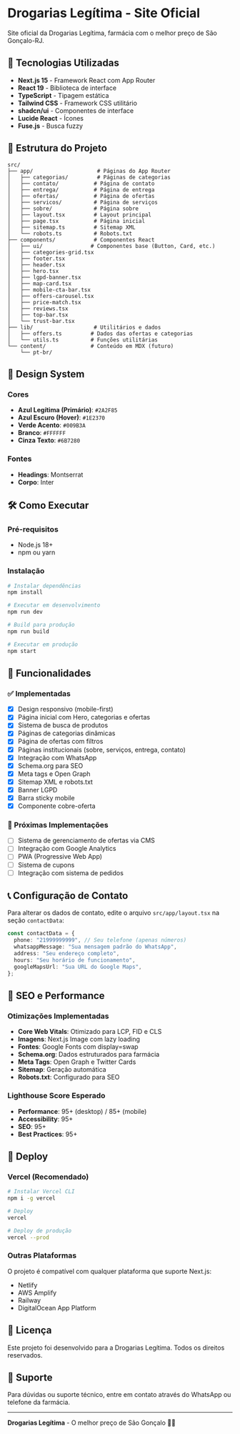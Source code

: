 # Drogarias Legítima - Site Oficial

Site oficial da Drogarias Legítima, farmácia com o melhor preço de São Gonçalo-RJ.

## 🚀 Tecnologias Utilizadas

- **Next.js 15** - Framework React com App Router
- **React 19** - Biblioteca de interface
- **TypeScript** - Tipagem estática
- **Tailwind CSS** - Framework CSS utilitário
- **shadcn/ui** - Componentes de interface
- **Lucide React** - Ícones
- **Fuse.js** - Busca fuzzy

## 📁 Estrutura do Projeto

```
src/
├── app/                    # Páginas do App Router
│   ├── categorias/         # Páginas de categorias
│   ├── contato/           # Página de contato
│   ├── entrega/           # Página de entrega
│   ├── ofertas/           # Página de ofertas
│   ├── servicos/          # Página de serviços
│   ├── sobre/             # Página sobre
│   ├── layout.tsx         # Layout principal
│   ├── page.tsx           # Página inicial
│   ├── sitemap.ts         # Sitemap XML
│   └── robots.ts          # Robots.txt
├── components/            # Componentes React
│   ├── ui/               # Componentes base (Button, Card, etc.)
│   ├── categories-grid.tsx
│   ├── footer.tsx
│   ├── header.tsx
│   ├── hero.tsx
│   ├── lgpd-banner.tsx
│   ├── map-card.tsx
│   ├── mobile-cta-bar.tsx
│   ├── offers-carousel.tsx
│   ├── price-match.tsx
│   ├── reviews.tsx
│   ├── top-bar.tsx
│   └── trust-bar.tsx
├── lib/                   # Utilitários e dados
│   ├── offers.ts         # Dados das ofertas e categorias
│   └── utils.ts          # Funções utilitárias
└── content/              # Conteúdo em MDX (futuro)
    └── pt-br/
```

## 🎨 Design System

### Cores
- **Azul Legítima (Primário)**: `#2A2F85`
- **Azul Escuro (Hover)**: `#1E2370`
- **Verde Acento**: `#009B3A`
- **Branco**: `#FFFFFF`
- **Cinza Texto**: `#6B7280`

### Fontes
- **Headings**: Montserrat
- **Corpo**: Inter

## 🛠️ Como Executar

### Pré-requisitos
- Node.js 18+ 
- npm ou yarn

### Instalação
```bash
# Instalar dependências
npm install

# Executar em desenvolvimento
npm run dev

# Build para produção
npm run build

# Executar em produção
npm start
```

## 📱 Funcionalidades

### ✅ Implementadas
- [x] Design responsivo (mobile-first)
- [x] Página inicial com Hero, categorias e ofertas
- [x] Sistema de busca de produtos
- [x] Páginas de categorias dinâmicas
- [x] Página de ofertas com filtros
- [x] Páginas institucionais (sobre, serviços, entrega, contato)
- [x] Integração com WhatsApp
- [x] Schema.org para SEO
- [x] Meta tags e Open Graph
- [x] Sitemap XML e robots.txt
- [x] Banner LGPD
- [x] Barra sticky mobile
- [x] Componente cobre-oferta

### 🔄 Próximas Implementações
- [ ] Sistema de gerenciamento de ofertas via CMS
- [ ] Integração com Google Analytics
- [ ] PWA (Progressive Web App)
- [ ] Sistema de cupons
- [ ] Integração com sistema de pedidos

## 📞 Configuração de Contato

Para alterar os dados de contato, edite o arquivo `src/app/layout.tsx` na seção `contactData`:

```typescript
const contactData = {
  phone: "21999999999", // Seu telefone (apenas números)
  whatsappMessage: "Sua mensagem padrão do WhatsApp",
  address: "Seu endereço completo",
  hours: "Seu horário de funcionamento",
  googleMapsUrl: "Sua URL do Google Maps",
};
```

## 🎯 SEO e Performance

### Otimizações Implementadas
- **Core Web Vitals**: Otimizado para LCP, FID e CLS
- **Imagens**: Next.js Image com lazy loading
- **Fontes**: Google Fonts com display=swap
- **Schema.org**: Dados estruturados para farmácia
- **Meta Tags**: Open Graph e Twitter Cards
- **Sitemap**: Geração automática
- **Robots.txt**: Configurado para SEO

### Lighthouse Score Esperado
- **Performance**: 95+ (desktop) / 85+ (mobile)
- **Accessibility**: 95+
- **SEO**: 95+
- **Best Practices**: 95+

## 🚀 Deploy

### Vercel (Recomendado)
```bash
# Instalar Vercel CLI
npm i -g vercel

# Deploy
vercel

# Deploy de produção
vercel --prod
```

### Outras Plataformas
O projeto é compatível com qualquer plataforma que suporte Next.js:
- Netlify
- AWS Amplify
- Railway
- DigitalOcean App Platform

## 📝 Licença

Este projeto foi desenvolvido para a Drogarias Legítima. Todos os direitos reservados.

## 🤝 Suporte

Para dúvidas ou suporte técnico, entre em contato através do WhatsApp ou telefone da farmácia.

---

**Drogarias Legítima** - O melhor preço de São Gonçalo 🏪💊